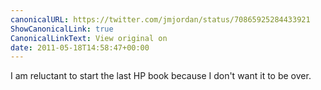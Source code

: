 ```yaml
---
canonicalURL: https://twitter.com/jmjordan/status/70865925284433921
ShowCanonicalLink: true
CanonicalLinkText: View original on
date: 2011-05-18T14:58:47+00:00
---
```

I am reluctant to start the last HP book because I don't want it to be over.